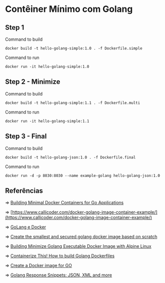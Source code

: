 # Contêiner Mínimo com Golang

## Step 1

Command to build

```shell
docker build -t hello-golang-simple:1.0 . -f Dockerfile.simple
```

Command to run

```shell
docker run -it hello-golang-simple:1.0
```

## Step 2 - Minimize

Command to build

```shell
docker build -t hello-golang-simple:1.1 . -f Dockerfile.multi
```

Command to run

```shell
docker run -it hello-golang-simple:1.1
```

## Step 3 - Final

Command to build

```shell
docker build -t hello-golang-json:1.0 . -f Dockerfile.final
```

Command to run

```shell
docker run -d -p 8030:8030 --name example-golang hello-golang-json:1.0 
```

## Referências

&#8658; [Building Minimal Docker Containers for Go Applications](https://rollout.io/blog/building-minimal-docker-containers-for-go-applications/)

&#8658; [https://www.callicoder.com/docker-golang-image-container-example/](https://www.callicoder.com/docker-golang-image-container-example/)

&#8658; [GoLang e Docker](https://medium.com/trainingcenter/golang-e-docker-d2d9dedd82c0)

&#8658; [Create the smallest and secured golang docker image based on scratch](https://medium.com/@chemidy/create-the-smallest-and-secured-golang-docker-image-based-on-scratch-4752223b7324)

&#8658; [Building Minimize Golang Executable Docker Image with Alpine Linux](https://dinolai.com/notes/golang/minimize-golang-executable-docker-image-with-alpine-linux.html)

&#8658; [Containerize This! How to build Golang Dockerfiles](https://www.cloudreach.com/en/resources/blog/cts-build-golang-dockerfiles/)

&#8658; [Create a Docker image for GO](https://codefresh.io/docs/docs/learn-by-example/golang/golang-hello-world/)

&#8658; [Golang Response Snippets: JSON, XML and more](https://www.alexedwards.net/blog/golang-response-snippets)